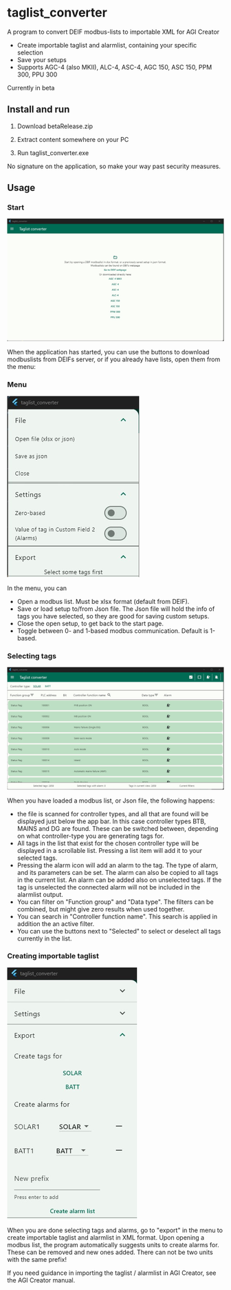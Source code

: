 # taglist_converter

A program to convert DEIF modbus-lists to importable XML for AGI Creator
+ Create importable taglist and alarmlist, containing your specific selection
+ Save your setups
+ Supports AGC-4 (also MKII), ALC-4, ASC-4, AGC 150, ASC 150, PPM 300, PPU 300

Currently in beta


## Install and run

1. Download betaRelease.zip

2. Extract content somewhere on your PC

3. Run taglist_converter.exe


No signature on the application, so make your way past security measures. 

## Usage

### Start
![Screenshot](/screenshots/start.jpg "Application on start")

When the application has started, you can use the buttons to download modbuslists from DEIFs server, or if you already have lists, open them from the menu:

### Menu
![Screenshot](/screenshots/menu.jpg "Menu")

In the menu, you can
+ Open a modbus list. Must be xlsx format (default from DEIF).
+ Save or load setup to/from Json file. The Json file will hold the info of tags you have selected, so they are good for saving custom setups.
+ Close the open setup, to get back to the start page.
+ Toggle between 0- and 1-based modbus communication. Default is 1-based.


### Selecting tags
![Screenshot](/screenshots/loaded.jpg "After loading a modbus-list")

When you have loaded a modbus list, or Json file, the following happens:
+ the file is scanned for controller types, and all that are found will be displayed just below the app bar. In this case controller types BTB, MAINS and DG are found. These can be switched between, depending on what controller-type you are generating tags for.
+ All tags in the list that exist for the chosen controller type will be displayed in a scrollable list. Pressing a list item will add it to your selected tags. 
+ Pressing the alarm icon will add an alarm to the tag. The type of alarm, and its parameters can be set. The alarm can also be copied to all tags in the current list. An alarm can be added also on unselected tags. If the tag is unselected the connected alarm will not be included in the alarmlist output.
+ You can filter on "Function group" and "Data type". The filters can be combined, but might give zero results when used together. 
+ You can search in "Controller function name". This search is applied in addition the an active filter. 
+ You can use the buttons next to "Selected" to select or deselect all tags currently in the list.

### Creating importable taglist
![Screenshot](/screenshots/export.jpg "Export section in menu")

When you are done selecting tags and alarms, go to "export" in the menu to create importable taglist and alarmlist in XML format. 
Upon opening a modbus list, the program automatically suggests units to create alarms for. These can be removed and new ones added.
There can not be two units with the same prefix!


If you need guidance in importing the taglist / alarmlist in AGI Creator, see the AGI Creator manual.
